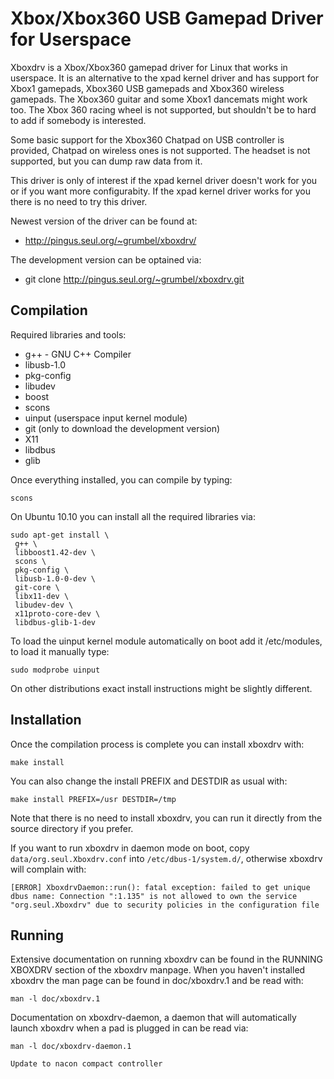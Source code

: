 Xbox/Xbox360 USB Gamepad Driver for Userspace
=============================================

Xboxdrv is a Xbox/Xbox360 gamepad driver for Linux that works in
userspace. It is an alternative to the xpad kernel driver and has
support for Xbox1 gamepads, Xbox360 USB gamepads and Xbox360 wireless
gamepads. The Xbox360 guitar and some Xbox1 dancemats might work too.
The Xbox 360 racing wheel is not supported, but shouldn't be to hard
to add if somebody is interested.

Some basic support for the Xbox360 Chatpad on USB controller is
provided, Chatpad on wireless ones is not supported. The headset is
not supported, but you can dump raw data from it.

This driver is only of interest if the xpad kernel driver doesn't work
for you or if you want more configurabity. If the xpad kernel driver
works for you there is no need to try this driver.

Newest version of the driver can be found at:

 * http://pingus.seul.org/~grumbel/xboxdrv/

The development version can be optained via:

 * git clone http://pingus.seul.org/~grumbel/xboxdrv.git


Compilation
-----------

Required libraries and tools:

 * g++ - GNU C++ Compiler
 * libusb-1.0
 * pkg-config
 * libudev
 * boost
 * scons
 * uinput (userspace input kernel module)
 * git (only to download the development version)
 * X11
 * libdbus
 * glib

Once everything installed, you can compile by typing:

    scons

On Ubuntu 10.10 you can install all the required libraries via:

    sudo apt-get install \
     g++ \
     libboost1.42-dev \
     scons \
     pkg-config \
     libusb-1.0-0-dev \
     git-core \
     libx11-dev \
     libudev-dev \
     x11proto-core-dev \
     libdbus-glib-1-dev

To load the uinput kernel module automatically on boot add it
/etc/modules, to load it manually type:

    sudo modprobe uinput

On other distributions exact install instructions might be
slightly different.


Installation
------------

Once the compilation process is complete you can install xboxdrv with:

    make install

You can also change the install PREFIX and DESTDIR as usual with:

    make install PREFIX=/usr DESTDIR=/tmp

Note that there is no need to install xboxdrv, you can run it directly
from the source directory if you prefer.

If you want to run xboxdrv in daemon mode on boot, copy
`data/org.seul.Xboxdrv.conf` into `/etc/dbus-1/system.d/`, otherwise xboxdrv will complain with:

    [ERROR] XboxdrvDaemon::run(): fatal exception: failed to get unique dbus name: Connection ":1.135" is not allowed to own the service "org.seul.Xboxdrv" due to security policies in the configuration file


Running
-------

Extensive documentation on running xboxdrv can be found in the RUNNING
XBOXDRV section of the xboxdrv manpage. When you haven't installed
xboxdrv the man page can be found in doc/xboxdrv.1 and be read with:

    man -l doc/xboxdrv.1

Documentation on xboxdrv-daemon, a daemon that will automatically
launch xboxdrv when a pad is plugged in can be read via:

    man -l doc/xboxdrv-daemon.1

    Update to nacon compact controller
